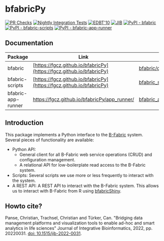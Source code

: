# bfabricPy

[![PR Checks](https://github.com/fgcz/bfabricPy/actions/workflows/run_unit_tests.yml/badge.svg)](https://github.com/fgcz/bfabricPy/actions/workflows/run_unit_tests.yml)
[![Nightly Integration Tests](https://github.com/fgcz/bfabricPy-tests/actions/workflows/nightly_tests.yml/badge.svg)](https://github.com/fgcz/bfabricPy-tests/actions/workflows/nightly_tests.yml)
[![EDBT'10](https://img.shields.io/badge/EDBT-10.1145%2F1739041.1739135-brightgreen)](https://doi.org/10.1145/1739041.1739135)
[![JIB](https://img.shields.io/badge/JIB-10.1515%2Fjib.2022.0031-brightgreen)](https://doi.org/10.1515/jib-2022-0031)
[![PyPI - bfabric](https://img.shields.io/pypi/v/bfabric?label=bfabric&logo=python&logoColor=white)](https://pypi.org/project/bfabric/)
[![PyPI - bfabric-scripts](https://img.shields.io/pypi/v/bfabric-scripts?label=bfabric-scripts&logo=python&logoColor=white)](https://pypi.org/project/bfabric-scripts/)
[![PyPI - bfabric-app-runner](https://img.shields.io/pypi/v/bfabric-app-runner?label=bfabric-app-runner&logo=python&logoColor=white)](https://pypi.org/project/bfabric-app-runner/)

## Documentation

| Package            | Link                                                                 | Change Log                                                                                                               |
| ------------------ | -------------------------------------------------------------------- | ------------------------------------------------------------------------------------------------------------------------ |
| bfabric            | [https://fgcz.github.io/bfabricPy](https://fgcz.github.io/bfabricPy) | [bfabric/docs/changelog.md](https://github.com/fgcz/bfabricPy/blob/main/bfabric/docs/changelog.md)                       |
| bfabric-scripts    | [https://fgcz.github.io/bfabricPy](https://fgcz.github.io/bfabricPy) | [bfabric_scripts/docs/changelog.md](https://github.com/fgcz/bfabricPy/blob/main/bfabric_scripts/docs/changelog.md)       |
| bfabric-app-runner | https://fgcz.github.io/bfabricPy/app_runner/                         | [bfabric_app_runner/docs/changelog.md](https://github.com/fgcz/bfabricPy/blob/main/bfabric_app_runner/docs/changelog.md) |

## Introduction

This package implements a Python interface to the [B-Fabric](https://fgcz-bfabric.uzh.ch/bfabric/) system.
Several pieces of functionality are available:

- Python API:
    - General client for all B-Fabric web service operations (CRUD) and configuration management.
    - A relational API for low-boilerplate read access to the B-Fabric system.
- Scripts: Several scripts we use more or less frequently to interact with the system.
- A REST API: A REST API to interact with the B-Fabric system. This allows us to interact with B-Fabric from R
    using [bfabricShiny](https://github.com/cpanse/bfabricShiny).

## Howto cite?

Panse, Christian, Trachsel, Christian and Türker, Can. "Bridging data management platforms and visualization tools to enable ad-hoc and smart analytics in life sciences" Journal of Integrative Bioinformatics, 2022, pp. 20220031. [doi: 10.1515/jib-2022-0031](https://doi.org/10.1515/jib-2022-0031).
